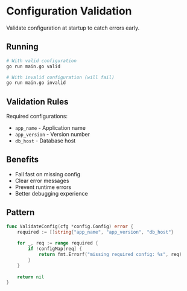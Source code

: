# Configuration Validation

Validate configuration at startup to catch errors early.

## Running

```bash
# With valid configuration
go run main.go valid

# With invalid configuration (will fail)
go run main.go invalid
```

## Validation Rules

Required configurations:
- `app_name` - Application name
- `app_version` - Version number
- `db_host` - Database host

## Benefits

- Fail fast on missing config
- Clear error messages
- Prevent runtime errors
- Better debugging experience

## Pattern

```go
func ValidateConfig(cfg *config.Config) error {
    required := []string{"app_name", "app_version", "db_host"}
    
    for _, req := range required {
        if !configMap[req] {
            return fmt.Errorf("missing required config: %s", req)
        }
    }
    
    return nil
}
```
